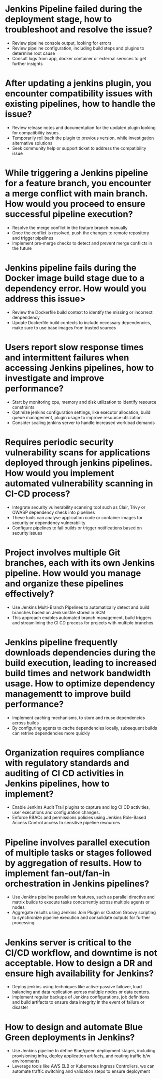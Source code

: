# Jenkins Pipeline failed during the deployment stage, how to troubleshoot and resolve the issue?

* Review pipeline console output, looking for errors
* Review pipeline configuration, including build steps and plugins to determine root cause
* Consult logs from app, docker container or external services to get further insights

# After updating a jenkins plugin, you encounter compatibility issues with existing pipelines, how to handle the issue?

* Review release notes and documentation for the updated plugin looking for compatibility issues.
* Temporarily roll back the plugin to previous version, while investigation alternative solutions
* Seek community help or support ticket to address the compatibility issue

# While triggering a Jenkins pipeline for a feature branch, you encounter a merge conflict with main branch. How would you proceed to ensure successful pipeline execution?

* Resolve the merge conflict in the feature branch manually
* Once the conflict is resolved, push the changes to remote repository and trigger pipelines
* Implement pre-merge checks to detect and prevent merge conflicts in the future

# Jenkins pipeline fails during the Docker image build stage due to a dependency error. How would you address this issue>

* Review the Dockerfile build context to identify the missing or incorrect denpendency
* Update Dockerfile build contexts to include necessary dependencies, make sure to use base images from trusted sources

# Users report slow response times and intermittent failures when accessing Jenkins pipelines, how to investigate and improve performance?

* Start by monitoring cpu, memory and disk utilization to identify resource constraints
* Optimize jenkins configuration settings, like executor allocation, build queue management, plugin usage to improve resource utilization
* Consider scaling jenkins server to handle increased workload demands

# Requires periodic security vulnerability scans for applications deployed through jenkins pipelines. How would you implement automated vulnerability scanning in CI-CD process?

* Integrate security vulnerability scanning tool such as Clair, Trivy or OWASP dependency check into pipelines
* These tools can analyse application code or container images for security or dependency vulnerability
* Configure pipelines to fail builds or trigger notifications based on security issues

# Project involves multiple Git branches, each with its own Jenkins pipeline. How would you manage and organize these pipelines effectively?

* Use Jenkins Multi-Branch Pipelines to automatically detect and build branches based on Jenksinsfile stored in SCM
* This approach enables automated branch management, build triggers and streamlining the CI CD process for projects with multiple branches

# Jenkins pipeline frequently downloads dependencies during the build execution, leading to increased build times and network bandwidth usage. How to optimize dependency managementt to improve build performance?

* Implement caching mechanisms, to store and reuse dependencies across builds
* By configuring agents to cache dependencies locally, subsequent builds can retrive dependencies more quickly

# Organization requires compliance with regulatory standards and auditing of CI CD activities in Jenkins pipelines, how to implement?

* Enable Jenkins Audit Trail plugins to capture and log CI CD activities, user executions and configuration changes.
* Enforce RBACs and permissions policies using Jenkins Role-Based Access Control access to sensitive pipeline resources

# Pipeline involves parallel execution of multiple tasks or stages followed by aggregation of results. How to implement fan-out/fan-in orchestration in Jenkins pipelines?

* Use Jenkins pipeline parallelism features, such as parallel directive and matrix builds to execute tasks concurrently across multiple agents or nodes
* Aggregate results using Jenkins Join Plugin or Custom Groovy scripting to synchronize pipeline execution and consolidate outputs for further processing.

# Jenkins server is critical to the CI/CD workflow, and downtime is not acceptable. How to design a DR and ensure high availability for Jenkins?

* Deploy jenkins using techniques like active-passive failover, load balancing and data replication across multiple nodes or data centers.
* Implement regular backups of Jenkins configurations, job definitions and build artifacts to ensure data integrity in the event of failure or disaster

# How to design and automate Blue Green deployments in Jenkins?

* Use Jenkins pipeline to define Blue/green deployment stages, including provisioning infra, deploy application artifacts, and routing traffic b/w environments
* Leverage tools like AWS ELB or Kubernetes Ingress Controllers, we can automate traffic switching and validation steps to ensure deployment

